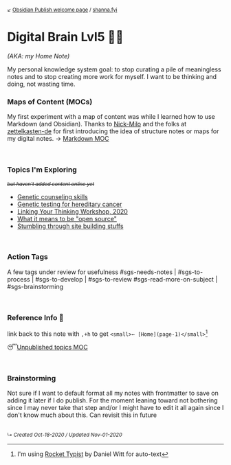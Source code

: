 <small>↙ [Obsidian Publish welcome page](index.md) / [shanna.fyi](https://shanna.fyi/)</small>

# Digital Brain Lvl5 👩🏻

*(AKA: my Home Note)*

My personal knowledge system goal: to stop curating a pile of meaningless notes and to stop creating more work for myself. I want to be thinking and doing, not wasting time.
<br>

### Maps of Content (MOCs)
My first experiment with a map of content was while I learned how to use Markdown (and Obsidian). Thanks to [Nick-Milo](zk-public/-nick-milo.md) and the folks at [zettelkasten-de](zk-public/zettelkasten-de-website.md) for first introducing the idea of structure notes or maps for my digital notes.
-> [Markdown MOC](zk-public/-markdown.md)

<br>

### Topics I'm Exploring
<small>*~~but haven't added content online yet~~*</small>

- [Genetic counseling skills](zk-lyt-pks/mocs/genetic-counseling-skills.md) 
- [Genetic testing for hereditary cancer](zk-lyt-pks/mocs/genetic-testing-hereditary-cancer.md)
- [Linking Your Thinking Workshop, 2020](zk-lyt-pks/mocs/LYT-course-moc-2020.md)
- [What it means to be "open source"](zk-lyt-pks/mocs/open-source-mindset.md)
- [Stumbling through site building stuffs](shanna-fyi/pages/personal-site-experiment-log)

<br>


### Action Tags
A few tags under review for usefulness
#sgs-needs-notes | #sgs-to-process | #sgs-to-develop | #sgs-to-review 
#sgs-read-more-on-subject | #sgs-brainstorming 


<br>


### Reference Info 📌
link back to this note with `,+h` to get `<small>← [Home](page-1)</small>`[^1]

😴[Unpublished topics MOC](zk-lyt-pks/mocs/private%20topics%20MOC.md)

<br>

### Brainstorming
Not sure if I want to default format all my notes with frontmatter to save on adding it later if I do publish. For the moment leaning toward not bothering since I may never take that step and/or I might have to edit it all again since I don't know much about this. Can revisit this in future


[^1]: I'm using [Rocket Typist](https://witt-software.com/rockettypist/) by Daniel Witt for auto-text

<br>
<small>↳ <i>Created Oct-18-2020 / Updated Nov-01-2020 </i></small>

